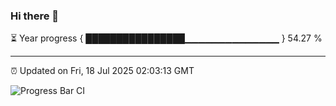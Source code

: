 ### Hi there 👋

⏳ Year progress { ████████████████▁▁▁▁▁▁▁▁▁▁▁▁▁▁ } 54.27 %

---

⏰ Updated on Fri, 18 Jul 2025 02:03:13 GMT

![Progress Bar CI](https://github.com/liununu/liununu/workflows/Progress%20Bar%20CI/badge.svg)
